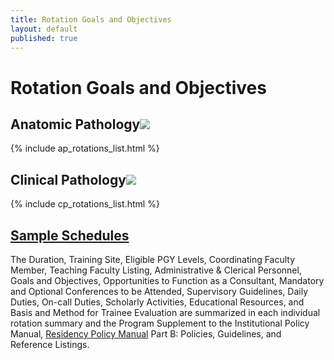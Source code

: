 ```yaml
---
title: Rotation Goals and Objectives
layout: default
published: true
---
```


#  Rotation Goals and Objectives

## Anatomic Pathology![]({{site.baseurl}}/images/annie_crop_square.jpg)

{% include ap_rotations_list.html %}

## Clinical Pathology![]({{site.baseurl}}/images/alesia_crop_square.jpg)

{% include cp_rotations_list.html %}

## [Sample Schedules](../node/13)

The Duration, Training Site, Eligible PGY Levels, Coordinating Faculty Member,
Teaching Faculty Listing, Administrative & Clerical Personnel, Goals and
Objectives, Opportunities to Function as a Consultant, Mandatory and Optional
Conferences to be Attended, Supervisory Guidelines, Daily Duties, On-call
Duties, Scholarly Activities, Educational Resources, and Basis and Method for
Trainee Evaluation are summarized in each individual rotation summary and the
Program Supplement to the Institutional Policy Manual,
[Residency Policy Manual](../sites/default/files/LMP_Residency_Policy_Manual.pdf) Part B: Policies, Guidelines, and Reference Listings.

